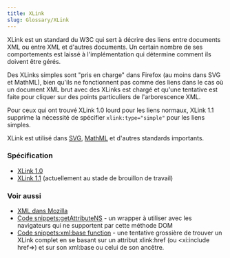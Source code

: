 ```yaml
---
title: XLink
slug: Glossary/XLink
---
```


XLink est un standard du W3C qui sert à décrire des liens entre documents XML ou entre XML et d'autres documents. Un certain nombre de ses comportements est laissé à l'implémentation qui détermine comment ils doivent être gérés.

Des XLinks simples sont "pris en charge" dans Firefox (au moins dans SVG et MathML), bien qu'ils ne fonctionnent pas comme des liens dans le cas où un document XML brut avec des XLinks est chargé et qu'une tentative est faite pour cliquer sur des points particuliers de l'arborescence XML.

Pour ceux qui ont trouvé XLink 1.0 lourd pour les liens normaux, XLink 1.1 supprime la nécessité de spécifier `xlink:type="simple"` pour les liens simples.

XLink est utilisé dans [SVG](/fr/docs/Web/SVG), [MathML](/fr/docs/Web/MathML) et d'autres standards importants.

### Spécification

- [XLink 1.0](http://www.w3.org/TR/xlink/)
- [XLink 1.1](http://www.w3.org/TR/xlink11/) (actuellement au stade de brouillon de travail)

### Voir aussi

- [XML dans Mozilla](/fr/docs/XML_dans_Mozilla)
- [Code snippets:getAttributeNS](/fr/docs/Archive/Add-ons/Code_snippets/getAttributeNS) - un wrapper à utiliser avec les navigateurs qui ne supportent par cette méthode DOM
- [Code snippets:xml:base function](/fr/docs/Archive/Add-ons/Code_snippets/XML/base_function) - une tentative grossière de trouver un XLink complet en se basant sur un attribut xlink:href (ou \<xi:include href=>) et sur son xml:base ou celui de son ancêtre.
